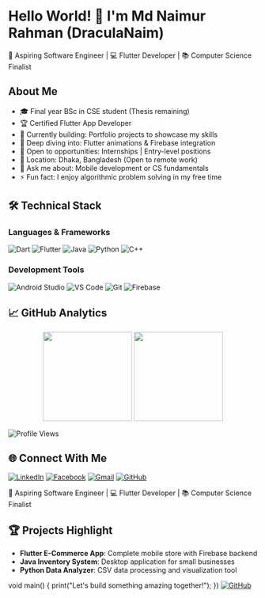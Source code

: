# Hello World! 👋 I'm Md Naimur Rahman (DraculaNaim)

🚀 Aspiring Software Engineer | 💻 Flutter Developer | 📚 Computer Science Finalist

## About Me

- 🎓 Final year BSc in CSE student (Thesis remaining)
- 🏆 Certified Flutter App Developer
- 🔭 Currently building: Portfolio projects to showcase my skills
- 🌱 Deep diving into: Flutter animations & Firebase integration
- 💼 Open to opportunities: Internships | Entry-level positions
- 📍 Location: Dhaka, Bangladesh (Open to remote work)
- 💬 Ask me about: Mobile development or CS fundamentals
- ⚡ Fun fact: I enjoy algorithmic problem solving in my free time

## 🛠️ Technical Stack

### Languages & Frameworks
![Dart](https://img.shields.io/badge/Dart-0175C2?style=for-the-badge&logo=dart&logoColor=white)
![Flutter](https://img.shields.io/badge/Flutter-02569B?style=for-the-badge&logo=flutter&logoColor=white)
![Java](https://img.shields.io/badge/Java-ED8B00?style=for-the-badge&logo=openjdk&logoColor=white)
![Python](https://img.shields.io/badge/Python-3776AB?style=for-the-badge&logo=python&logoColor=white)
![C++](https://img.shields.io/badge/C%2B%2B-00599C?style=for-the-badge&logo=c%2B%2B&logoColor=white)

### Development Tools
![Android Studio](https://img.shields.io/badge/Android_Studio-3DDC84?style=for-the-badge&logo=android-studio&logoColor=white)
![VS Code](https://img.shields.io/badge/VS_Code-007ACC?style=for-the-badge&logo=visual-studio-code&logoColor=white)
![Git](https://img.shields.io/badge/Git-F05032?style=for-the-badge&logo=git&logoColor=white)
![Firebase](https://img.shields.io/badge/Firebase-FFCA28?style=for-the-badge&logo=firebase&logoColor=black)

## 📈 GitHub Analytics

<div align="center">
  <img height="180em" src="https://github-readme-stats.vercel.app/api?username=draculanaim&show_icons=true&theme=dracula&include_all_commits=true&count_private=true"/>
  <img height="180em" src="https://github-readme-stats.vercel.app/api/top-langs/?username=draculanaim&layout=compact&langs_count=8&theme=dracula"/>
</div>

![Profile Views](https://komarev.com/ghpvc/?username=draculanaim&color=blueviolet&style=flat-square)

## 🌐 Connect With Me

[![LinkedIn](https://img.shields.io/badge/LinkedIn-Connect_%40naimur-0077B5?style=for-the-badge&logo=linkedin&logoColor=white)](https://www.linkedin.com/in/md-naimur-rahman4755/)
[![Facebook](https://img.shields.io/badge/Facebook-Follow_%40draculanaim-1877F2?style=for-the-badge&logo=facebook&logoColor=white)](https://www.facebook.com/draculanaim)
[![Gmail](https://img.shields.io/badge/Gmail-naimurrahman4755-D14836?style=for-the-badge&logo=gmail&logoColor=white)](mailto:naimurrahman4755@gmail.com)
[![GitHub](https://img.shields.io/badge/GitHub-@draculanaim-181717?style=for-the-badge&logo=github&logoColor=white)](https://github.com/draculanaim)

🚀 Aspiring Software Engineer | 💻 Flutter Developer | 📚 Computer Science Finalist


## 🏆 Projects Highlight

- **Flutter E-Commerce App**: Complete mobile store with Firebase backend
- **Java Inventory System**: Desktop application for small businesses
- **Python Data Analyzer**: CSV data processing and visualization tool


void main() {
  print("Let's build something amazing together!");
})
[![GitHub](https://img.shields.io/badge/GitHub-100000?style=for-the-badge&logo=github&logoColor=white)](https://github.com/draculanaim)
